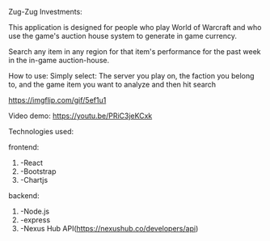 Zug-Zug Investments:

This application is designed for people who play World of Warcraft and who use the game's auction house system to generate in game currency.

Search any item in any region for that item's performance for the past week in the in-game auction-house.

How to use: Simply select: The server you play on, the faction you belong to, and the game item you want to analyze and then hit search

https://imgflip.com/gif/5ef1u1


Video demo: https://youtu.be/PRiC3jeKCxk

Technologies used:

frontend:
1. -React
2. -Bootstrap
3. -Chartjs

backend:
1. -Node.js
2. -express
3. -Nexus Hub API(https://nexushub.co/developers/api)

